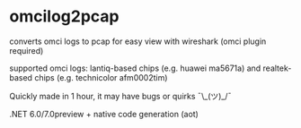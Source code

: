# omcilog2pcap
converts omci logs to pcap for easy view with wireshark (omci plugin required)

supported omci logs: lantiq-based chips (e.g. huawei ma5671a) and realtek-based chips (e.g. technicolor afm0002tim)


Quickly made in 1 hour, it may have bugs or quirks ¯\\\_(ツ)_/¯


.NET 6.0/7.0preview + native code generation (aot)